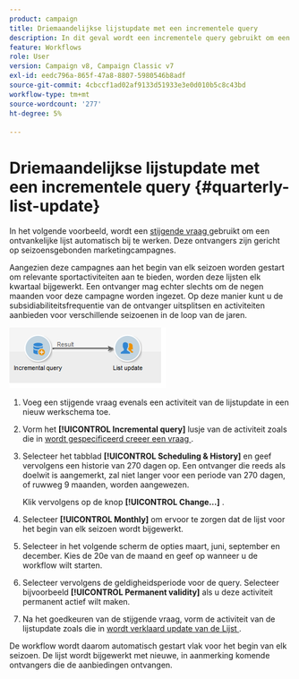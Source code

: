```yaml
---
product: campaign
title: Driemaandelijkse lijstupdate met een incrementele query
description: In dit geval wordt een incrementele query gebruikt om een lijst met ontvangers automatisch bij te werken.
feature: Workflows
role: User
version: Campaign v8, Campaign Classic v7
exl-id: eedc796a-865f-47a8-8807-5980546b8adf
source-git-commit: 4cbccf1ad02af9133d51933e3e0d010b5c8c43bd
workflow-type: tm+mt
source-wordcount: '277'
ht-degree: 5%

---
```


# Driemaandelijkse lijstupdate met een incrementele query {#quarterly-list-update}



In het volgende voorbeeld, wordt een [ stijgende vraag ](incremental-query.md) gebruikt om een ontvankelijke lijst automatisch bij te werken. Deze ontvangers zijn gericht op seizoensgebonden marketingcampagnes.

Aangezien deze campagnes aan het begin van elk seizoen worden gestart om relevante sportactiviteiten aan te bieden, worden deze lijsten elk kwartaal bijgewerkt. Een ontvanger mag echter slechts om de negen maanden voor deze campagne worden ingezet. Op deze manier kunt u de subsidiabiliteitsfrequentie van de ontvanger uitsplitsen en activiteiten aanbieden voor verschillende seizoenen in de loop van de jaren.

![](assets/incremental_query_example.png)

1. Voeg een stijgende vraag evenals een activiteit van de lijstupdate in een nieuw werkschema toe.
1. Vorm het **[!UICONTROL Incremental query]** lusje van de activiteit zoals die in [ wordt gespecificeerd creeer een vraag ](query.md#creating-a-query).
1. Selecteer het tabblad **[!UICONTROL Scheduling & History]** en geef vervolgens een historie van 270 dagen op. Een ontvanger die reeds als doelwit is aangemerkt, zal niet langer voor een periode van 270 dagen, of ruwweg 9 maanden, worden aangewezen.

   Klik vervolgens op de knop **[!UICONTROL Change...]** .

1. Selecteer **[!UICONTROL Monthly]** om ervoor te zorgen dat de lijst voor het begin van elk seizoen wordt bijgewerkt.
1. Selecteer in het volgende scherm de opties maart, juni, september en december. Kies de 20e van de maand en geef op wanneer u de workflow wilt starten.
1. Selecteer vervolgens de geldigheidsperiode voor de query. Selecteer bijvoorbeeld **[!UICONTROL Permanent validity]** als u deze activiteit permanent actief wilt maken.

1. Na het goedkeuren van de stijgende vraag, vorm de activiteit van de lijstupdate zoals die in [ wordt verklaard update van de Lijst ](list-update.md).

De workflow wordt daarom automatisch gestart vlak voor het begin van elk seizoen. De lijst wordt bijgewerkt met nieuwe, in aanmerking komende ontvangers die de aanbiedingen ontvangen.
